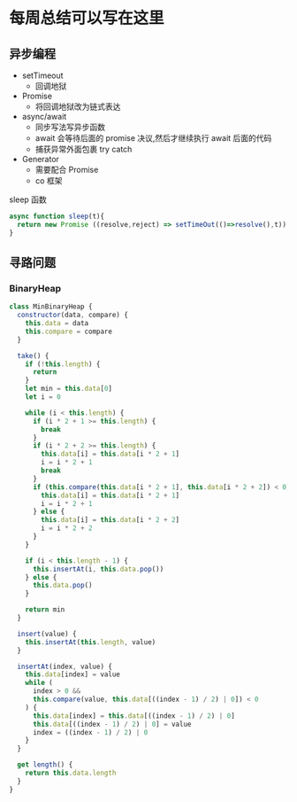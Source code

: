 # 每周总结可以写在这里

## 异步编程

- setTimeout
  - 回调地狱
- Promise
  - 将回调地狱改为链式表达
- async/await
  - 同步写法写异步函数
  - await 会等待后面的 promise 决议,然后才继续执行 await 后面的代码
  - 捕获异常外面包裹 try catch
- Generator
  - 需要配合 Promise
  - co 框架

sleep 函数

```js
async function sleep(t){
  return new Promise ((resolve,reject) => setTimeOut(()=>resolve(),t))
}
```

## 寻路问题

### BinaryHeap

```js
class MinBinaryHeap {
  constructor(data, compare) {
    this.data = data
    this.compare = compare
  }

  take() {
    if (!this.length) {
      return
    }
    let min = this.data[0]
    let i = 0

    while (i < this.length) {
      if (i * 2 + 1 >= this.length) {
        break
      }
      if (i * 2 + 2 >= this.length) {
        this.data[i] = this.data[i * 2 + 1]
        i = i * 2 + 1
        break
      }
      if (this.compare(this.data[i * 2 + 1], this.data[i * 2 + 2]) < 0) {
        this.data[i] = this.data[i * 2 + 1]
        i = i * 2 + 1
      } else {
        this.data[i] = this.data[i * 2 + 2]
        i = i * 2 + 2
      }
    }

    if (i < this.length - 1) {
      this.insertAt(i, this.data.pop())
    } else {
      this.data.pop()
    }

    return min
  }

  insert(value) {
    this.insertAt(this.length, value)
  }

  insertAt(index, value) {
    this.data[index] = value
    while (
      index > 0 &&
      this.compare(value, this.data[((index - 1) / 2) | 0]) < 0
    ) {
      this.data[index] = this.data[((index - 1) / 2) | 0]
      this.data[((index - 1) / 2) | 0] = value
      index = ((index - 1) / 2) | 0
    }
  }

  get length() {
    return this.data.length
  }
}
```
